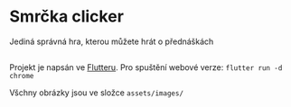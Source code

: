 
# Smrčka clicker

Jediná správná hra, kterou můžete hrát o přednáškách


## 

Projekt je napsán ve [Flutteru](https://docs.flutter.dev/get-started/install). Pro spuštění webové verze: `flutter run -d chrome`   


Všchny obrázky jsou ve složce `assets/images/`

